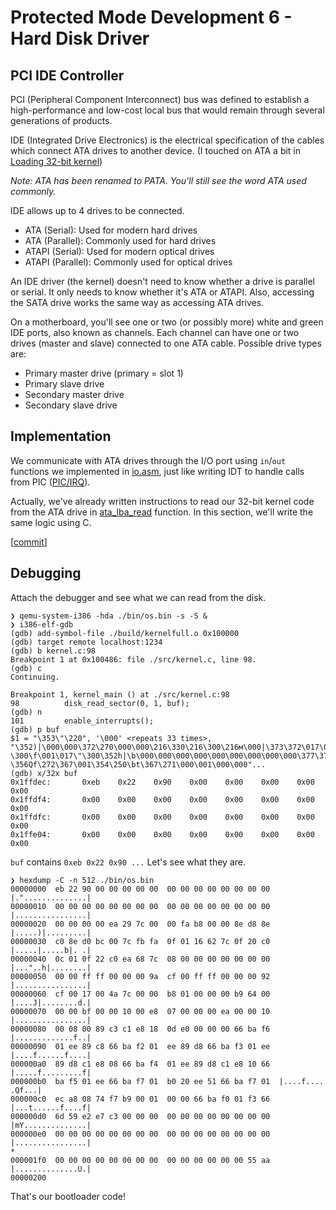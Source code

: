 # Protected Mode Development 6 - Hard Disk Driver

## PCI IDE Controller

PCI (Peripheral Component Interconnect) bus was defined to establish a high-performance and low-cost local bus that would remain through several generations of products.

IDE (Integrated Drive Electronics) is the electrical specification of the cables which connect ATA drives to another device. (I touched on ATA a bit in [Loading 32-bit kernel](./protected_mode_development_2.md))

_Note: ATA has been renamed to PATA. You'll still see the word ATA used commonly._

IDE allows up to 4 drives to be connected.

- ATA (Serial): Used for modern hard drives
- ATA (Parallel): Commonly used for hard drives
- ATAPI (Serial): Used for modern optical drives
- ATAPI (Parallel): Commonly used for optical drives

An IDE driver (the kernel) doesn't need to know whether a drive is parallel or serial. It only needs to know whether it's ATA or ATAPI. Also, accessing the SATA drive works the same way as accessing ATA drives.

On a motherboard, you'll see one or two (or possibly more) white and green IDE ports, also known as channels. Each channel can have one or two drives (master and slave) connected to one ATA cable. Possible drive types are:

- Primary master drive (primary = slot 1)
- Primary slave drive
- Secondary master drive
- Secondary slave drive

## Implementation

We communicate with ATA drives through the I/O port using `in`/`out` functions we implemented in [io.asm](../src/io/io.asm), just like writing IDT to handle calls from PIC ([PIC/IRQ](./protected_mode_development_4.md)).

Actually, we've already written instructions to read our 32-bit kernel code from the ATA drive in [ata_lba_read](../src/boot/boot.asm) function. In this section, we'll write the same logic using C.

[[commit](https://github.com/taikiy/kernel/commit/02bc9bb5ed5d570096c7f441ca69e4c15a2cb876)]

## Debugging

Attach the debugger and see what we can read from the disk.

```shell
❯ qemu-system-i386 -hda ./bin/os.bin -s -S &
❯ i386-elf-gdb
(gdb) add-symbol-file ./build/kernelfull.o 0x100000
(gdb) target remote localhost:1234
(gdb) b kernel.c:98
Breakpoint 1 at 0x100486: file ./src/kernel.c, line 98.
(gdb) c
Continuing.

Breakpoint 1, kernel_main () at ./src/kernel.c:98
98          disk_read_sector(0, 1, buf);
(gdb) n
101         enable_interrupts();
(gdb) p buf
$1 = "\353\"\220", '\000' <repeats 33 times>, "\352)|\000\000\372\270\000\000\216\330\216\300\216м\000|\373\372\017\001\026b|\017 \300\f\001\017\"\300\352h|\b\000\000\000\000\000\000\000\000\000\377\377\000\000\000\232\317\000\377\377\000\000\000\222\317\000\027\000J|\000\000\270\001\000\000\000\271d\000\000\000\277\000\000\020\000\350\a\000\000\000\352\000\000\020\000\b\000\211\303\301\350\030\r\340\000\000\000f\272\366\001\356\211\310f\272\362\001\356\211\330f\272\363\001\356\211\330\301\350\bf\272\364\001\356\211\330\301\350\020f\272\365\001\356f\272\367\001\260 \356Qf\272\367\001\354\250\bt\367\271\000\001\000\000"...
(gdb) x/32x buf
0x1ffdec:       0xeb    0x22    0x90    0x00    0x00    0x00    0x00    0x00
0x1ffdf4:       0x00    0x00    0x00    0x00    0x00    0x00    0x00    0x00
0x1ffdfc:       0x00    0x00    0x00    0x00    0x00    0x00    0x00    0x00
0x1ffe04:       0x00    0x00    0x00    0x00    0x00    0x00    0x00    0x00
```

`buf` contains `0xeb 0x22 0x90 ...` Let's see what they are.

```shell
❯ hexdump -C -n 512 ./bin/os.bin
00000000  eb 22 90 00 00 00 00 00  00 00 00 00 00 00 00 00  |."..............|
00000010  00 00 00 00 00 00 00 00  00 00 00 00 00 00 00 00  |................|
00000020  00 00 00 00 ea 29 7c 00  00 fa b8 00 00 8e d8 8e  |.....)|.........|
00000030  c0 8e d0 bc 00 7c fb fa  0f 01 16 62 7c 0f 20 c0  |.....|.....b|. .|
00000040  0c 01 0f 22 c0 ea 68 7c  08 00 00 00 00 00 00 00  |..."..h|........|
00000050  00 00 ff ff 00 00 00 9a  cf 00 ff ff 00 00 00 92  |................|
00000060  cf 00 17 00 4a 7c 00 00  b8 01 00 00 00 b9 64 00  |....J|........d.|
00000070  00 00 bf 00 00 10 00 e8  07 00 00 00 ea 00 00 10  |................|
00000080  00 08 00 89 c3 c1 e8 18  0d e0 00 00 00 66 ba f6  |.............f..|
00000090  01 ee 89 c8 66 ba f2 01  ee 89 d8 66 ba f3 01 ee  |....f......f....|
000000a0  89 d8 c1 e8 08 66 ba f4  01 ee 89 d8 c1 e8 10 66  |.....f.........f|
000000b0  ba f5 01 ee 66 ba f7 01  b0 20 ee 51 66 ba f7 01  |....f.... .Qf...|
000000c0  ec a8 08 74 f7 b9 00 01  00 00 66 ba f0 01 f3 66  |...t......f....f|
000000d0  6d 59 e2 e7 c3 00 00 00  00 00 00 00 00 00 00 00  |mY..............|
000000e0  00 00 00 00 00 00 00 00  00 00 00 00 00 00 00 00  |................|
*
000001f0  00 00 00 00 00 00 00 00  00 00 00 00 00 00 55 aa  |..............U.|
00000200
```

That's our bootloader code!
